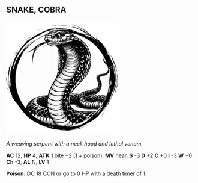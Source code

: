 ## SNAKE, COBRA

![](images/snake-cobra.webp)

_A weaving serpent with a neck hood and lethal venom._

**AC** 12, **HP** 4, **ATK** 1 bite +2 (1 + poison), **MV** near, **S** -3 **D** +2 **C** +0 **I** -3 **W** +0 **Ch** -3, **AL** N, **LV** 1

**Poison:** DC 18 CON or go to 0 HP with a death timer of 1.

